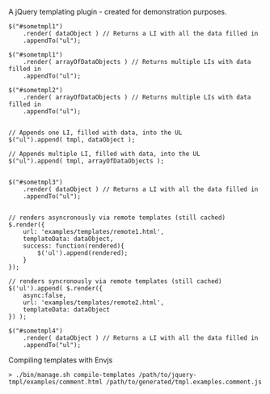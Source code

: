 A jQuery templating plugin - created for demonstration purposes.

    $("#sometmpl1")
        .render( dataObject ) // Returns a LI with all the data filled in
        .appendTo("ul");

    $("#sometmpl1")
        .render( arrayOfDataObjects ) // Returns multiple LIs with data filled in
        .appendTo("ul");

    $("#sometmpl2")
        .render( arrayOfDataObjects ) // Returns multiple LIs with data filled in
        .appendTo("ul");
            
    
    // Appends one LI, filled with data, into the UL
    $("ul").append( tmpl, dataObject );

    // Appends multiple LI, filled with data, into the UL
    $("ul").append( tmpl, arrayOfDataObjects );
    
    
    $("#sometmpl3")
        .render( dataObject ) // Returns a LI with all the data filled in
        .appendTo("ul");
        
       
    // renders asyncronously via remote templates (still cached)
    $.render({
        url: 'examples/templates/remote1.html',
        templateData: dataObject, 
        success: function(rendered){
            $('ul').append(rendered);
        }
    });
    
    // renders syncronously via remote templates (still cached)
    $('ul').append( $.render({
        async:false,
        url: 'examples/templates/remote2.html',
        templateData: dataObject
    }) );
    
    $("#sometmpl4")
        .render( dataObject ) // Returns a LI with all the data filled in
        .appendTo("ul");
        
Compiling templates with Envjs

    > ./bin/manage.sh compile-templates /path/to/jquery-tmpl/examples/comment.html /path/to/generated/tmpl.examples.comment.js
    
